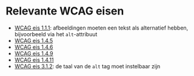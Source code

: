 <!-- @license CC0-1.0 -->

# Relevante WCAG eisen

- [WCAG eis 1.1.1](https://www.w3.org/TR/WCAG21/#non-text-content): afbeeldingen moeten een tekst als alternatief hebben, bijvoorbeeld via het `alt`-attribuut
- [WCAG eis 1.4.5](https://www.w3.org/TR/WCAG21/#images-of-text)
- [WCAG eis 1.4.6](https://www.w3.org/TR/WCAG21/#contrast-enhanced)
- [WCAG eis 1.4.9](https://www.w3.org/TR/WCAG21/#images-of-text-no-exception)
- [WCAG eis 1.4.11](https://www.w3.org/TR/WCAG21/#non-text-contrast)
- [WCAG eis 3.1.2](https://www.w3.org/TR/WCAG21/#language-of-parts): de taal van de `alt` tag moet instelbaar zijn

